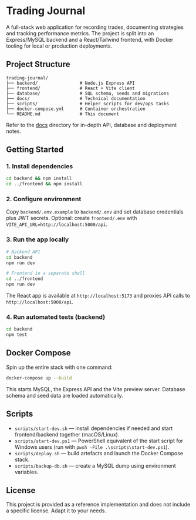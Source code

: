 # Trading Journal

A full-stack web application for recording trades, documenting strategies and tracking performance metrics. The project is split into an Express/MySQL backend and a React/Tailwind frontend, with Docker tooling for local or production deployments.

## Project Structure

```
trading-journal/
├── backend/                # Node.js Express API
├── frontend/               # React + Vite client
├── database/               # SQL schema, seeds and migrations
├── docs/                   # Technical documentation
├── scripts/                # Helper scripts for dev/ops tasks
├── docker-compose.yml      # Container orchestration
└── README.md               # This document
```

Refer to the [docs](./docs/README.md) directory for in-depth API, database and deployment notes.

## Getting Started

### 1. Install dependencies

```bash
cd backend && npm install
cd ../frontend && npm install
```

### 2. Configure environment

Copy `backend/.env.example` to `backend/.env` and set database credentials plus JWT secrets. Optional: create `frontend/.env` with `VITE_API_URL=http://localhost:5000/api`.

### 3. Run the app locally

```bash
# Backend API
cd backend
npm run dev

# Frontend in a separate shell
cd ../frontend
npm run dev
```

The React app is available at `http://localhost:5173` and proxies API calls to `http://localhost:5000/api`.

### 4. Run automated tests (backend)

```bash
cd backend
npm test
```

## Docker Compose

Spin up the entire stack with one command:

```bash
docker-compose up --build
```

This starts MySQL, the Express API and the Vite preview server. Database schema and seed data are loaded automatically.

## Scripts

- `scripts/start-dev.sh` — install dependencies if needed and start frontend/backend together (macOS/Linux).
- `scripts/start-dev.ps1` — PowerShell equivalent of the start script for Windows users (run with `pwsh -File .\scripts\start-dev.ps1`).
- `scripts/deploy.sh` — build artefacts and launch the Docker Compose stack.
- `scripts/backup-db.sh` — create a MySQL dump using environment variables.

## License

This project is provided as a reference implementation and does not include a specific license. Adapt it to your needs.
